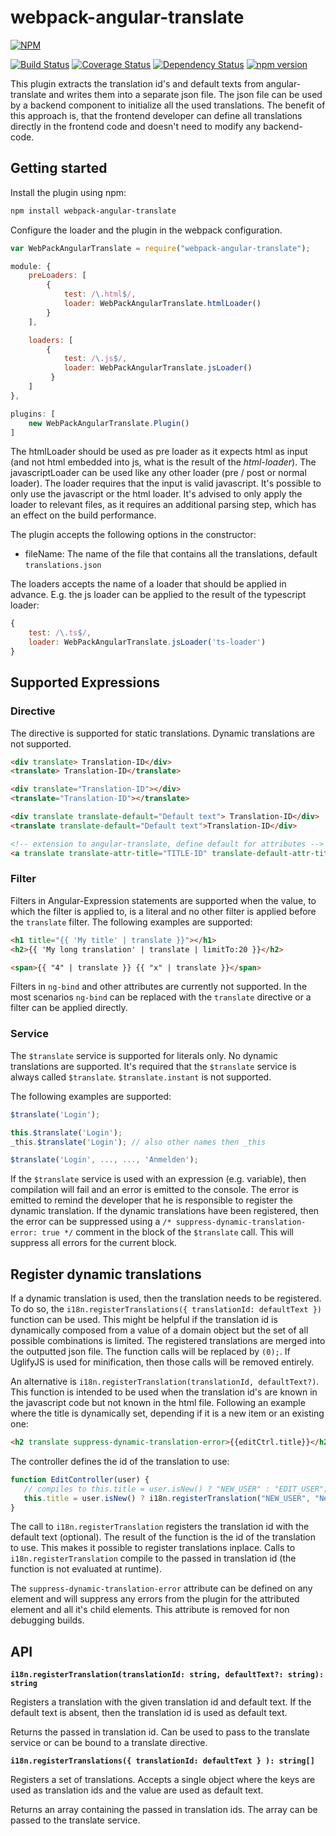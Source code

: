 # webpack-angular-translate

[![NPM](https://nodei.co/npm/webpack-angular-translate.png?downloads=true&downloadRank=true&stars=true)](https://nodei.co/npm/webpack-angular-translate/)

[![Build Status](https://travis-ci.org/DatenMetzgerX/webpack-angular-translate.svg?branch=master)](https://travis-ci.org/DatenMetzgerX/webpack-angular-translate)
[![Coverage Status](https://coveralls.io/repos/DatenMetzgerX/webpack-angular-translate/badge.svg?branch=master&service=github)](https://coveralls.io/github/DatenMetzgerX/webpack-angular-translate?branch=master)
[![Dependency Status](https://gemnasium.com/DatenMetzgerX/webpack-angular-translate.svg)](https://gemnasium.com/DatenMetzgerX/webpack-angular-translate)
[![npm version](https://badge.fury.io/js/webpack-angular-translate.svg)](http://badge.fury.io/js/webpack-angular-translate)

This plugin extracts the translation id's and default texts from angular-translate and writes them into a separate json file. 
The json file can be used by a backend component to initialize all the used translations. The benefit of this approach is, 
that the frontend developer can define all translations directly in the frontend code and doesn't need to modify any backend-code.

## Getting started

Install the plugin using npm:

```bash
npm install webpack-angular-translate
```

Configure the loader and the plugin in the webpack configuration.

```js
var WebPackAngularTranslate = require("webpack-angular-translate");

module: {
    preLoaders: [
        {
            test: /\.html$/,
            loader: WebPackAngularTranslate.htmlLoader()
        }
    ],

    loaders: [
        {
            test: /\.js$/,
            loader: WebPackAngularTranslate.jsLoader()
         }
    ]
},

plugins: [
    new WebPackAngularTranslate.Plugin()
]
```

The htmlLoader should be used as pre loader as it expects html as input (and not html embedded into js, what is the result of the *html-loader*). 
The javascriptLoader can be used like any other loader (pre / post or normal loader). The loader requires that the input is valid javascript. It's possible to only use the javascript or the html loader. It's advised to only apply the loader to relevant files, as it requires an additional parsing step, which has an effect on the build performance.

The plugin accepts the following options in the constructor: 

* fileName: The name of the file that contains all the translations, default `translations.json`

The loaders accepts the name of a loader that should be applied in advance. E.g. the js loader can be applied to the result of the typescript loader:

```js
{
    test: /\.ts$/,
    loader: WebPackAngularTranslate.jsLoader('ts-loader')
}
```



## Supported Expressions

### Directive
The directive is supported for static translations. Dynamic translations are not supported.

```html
<div translate> Translation-ID</div>
<translate> Translation-ID</translate>

<div translate="Translation-ID"></div>
<translate="Translation-ID"></translate>

<div translate translate-default="Default text"> Translation-ID</div>
<translate translate-default="Default text">Translation-ID</div>

<!-- extension to angular-translate, define default for attributes -->
<a translate translate-attr-title="TITLE-ID" translate-default-attr-title="Default for title attr" href="#"><i class="fa-home fa" /></a>
```

 
### Filter
Filters in Angular-Expression statements are supported when the value, to which the filter is applied to,  is a literal and no other filter is applied before the `translate` filter. 
The following examples are supported:

```html
<h1 title="{{ 'My title' | translate }}"></h1>
<h2>{{ 'My long translation' | translate | limitTo:20 }}</h2>

<span>{{ "4" | translate }} {{ "x" | translate }}</span>
```

Filters in `ng-bind` and other attributes are currently not supported. In the most scenarios `ng-bind` can be replaced with the `translate` directive or a filter can be applied directly.


### Service
The `$translate` service is supported for literals only. No dynamic translations are supported. It's required
that the `$translate` service is always called `$translate`. `$translate.instant` is not supported.

The following examples are supported:

```js
$translate('Login');

this.$translate('Login');
_this.$translate('Login'); // also other names then _this

$translate('Login', ..., ..., 'Anmelden');
```

If the `$translate` service is used with an expression (e.g. variable), then compilation will fail and an error is emitted 
to the console. The error is emitted to remind the developer that he is responsible to register the dynamic translation. 
If the dynamic translations have been registered, then the error can be suppressed using a `/* suppress-dynamic-translation-error: true */`
comment in the block of the `$translate` call. This will suppress all errors for the current block.
 
 
## Register dynamic translations
If a dynamic translation is used, then the translation needs to be registered. To do so, the `i18n.registerTranslations({ translationId: defaultText })` function can be used. This might be helpful if the translation id is dynamically composed from a value of a domain object but the set of all possible combinations is limited.  The registered translations are merged into the outputted json file. The function calls will be replaced by `(0);`. If UglifyJS is used for minification, then those calls will be removed entirely. 

An alternative is `i18n.registerTranslation(translationId, defaultText?)`. This function is intended to be used when the translation id's are known in the javascript code but not known in the html file. Following an example where the title is dynamically set, depending if it is a new item or an existing one:

```html
<h2 translate suppress-dynamic-translation-error>{{editCtrl.title}}</h2>
```

The controller defines the id of the translation to use:

 ```js
 function EditController(user) {
 	// compiles to this.title = user.isNew() ? "NEW_USER" : "EDIT_USER";
   	this.title = user.isNew() ? i18n.registerTranslation("NEW_USER", "New user") : i18n.registerTranslation("EDIT_USER", "Edit user");
}
 ```
 
 The call to `i18n.registerTranslation` registers the translation id with the default text (optional). The result of the function is the id of the translation to use. This makes it possible to register translations inplace. Calls to `i18n.registerTranslation` compile to the passed in translation id (the function is not evaluated at runtime).
 
 The `suppress-dynamic-translation-error` attribute can be defined on any element and will suppress any errors from the plugin  for the attributed element and all it's child elements. This attribute is removed for non debugging builds.


## API

**`i18n.registerTranslation(translationId: string, defaultText?: string): string`**

Registers a translation with the given translation id and default text. If the default text is absent, then the translation id is used as default text. 

Returns the passed in translation id. Can be used to pass to the translate service or can be bound to a translate directive.

**`i18n.registerTranslations({ translationId: defaultText } ): string[]`**

Registers a set of translations. Accepts a single object where the keys are used as translation ids and the value are used as default text. 

Returns an array containing the passed in translation ids. The array can be passed to the translate service. 
